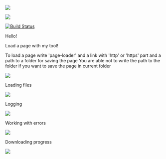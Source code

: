 <a href="https://codeclimate.com/github/stanislavglazko/python-project-lvl3/maintainability"><img src="https://api.codeclimate.com/v1/badges/c0b7b674af0877c16250/maintainability" /></a>

<a href="https://codeclimate.com/github/stanislavglazko/python-project-lvl3/test_coverage"><img src="https://api.codeclimate.com/v1/badges/c0b7b674af0877c16250/test_coverage" /></a>

[![Build Status](https://travis-ci.com/stanislavglazko/python-project-lvl3.svg?branch=master)](https://travis-ci.com/stanislavglazko/python-project-lvl3)

Hello!

Load a page with my tool! 

To load a page write 'page-loader' and  a link with 'http' or 'https' part and a path to a folder for saving the page 
You are able not to write the path to the folder if you want to save the page in current folder

<a href="https://asciinema.org/a/W3ecBbOdniDXdJKuWVe53lHKX" target="_blank"><img src="https://asciinema.org/a/W3ecBbOdniDXdJKuWVe53lHKX.svg" /></a>

Loading files

<a href="https://asciinema.org/a/gdN119Aa2itcY84eZMARHZTIn" target="_blank"><img src="https://asciinema.org/a/gdN119Aa2itcY84eZMARHZTIn.svg" /></a>

Logging

<a href="https://asciinema.org/a/RofRkUu6NIdfJJw0FlYTKsfjK" target="_blank"><img src="https://asciinema.org/a/RofRkUu6NIdfJJw0FlYTKsfjK.svg" /></a>

Working with errors

<a href="https://asciinema.org/a/syzT0ZmJwAVsXX4iW1Rn2W8Y4" target="_blank"><img src="https://asciinema.org/a/syzT0ZmJwAVsXX4iW1Rn2W8Y4.svg" /></a>

Downloading progress

<a href="https://asciinema.org/a/YCHeb6LUrVSFOUNwKv0jAX6NS" target="_blank"><img src="https://asciinema.org/a/YCHeb6LUrVSFOUNwKv0jAX6NS.svg" /></a>  
